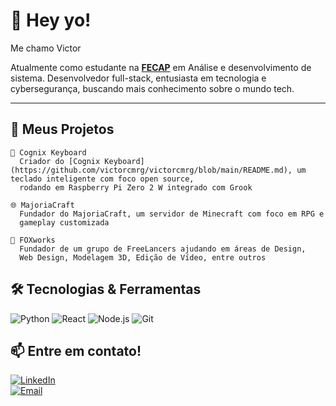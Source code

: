 # 👋 Hey yo!

 Me chamo Victor

 Atualmente como estudante na **[FECAP](https://www.fecap.br)** em Análise e desenvolvimento de sistema.
 Desenvolvedor full-stack, entusiasta em tecnologia e cybersegurança, buscando mais conhecimento sobre o mundo tech.

---

## 🚀 Meus Projetos

```
🧠 Cognix Keyboard
  Criador do [Cognix Keyboard](https://github.com/victorcmrg/victorcmrg/blob/main/README.md), um teclado inteligente com foco open source,
  rodando em Raspberry Pi Zero 2 W integrado com Grook

🌐 MajoriaCraft
  Fundador do MajoriaCraft, um servidor de Minecraft com foco em RPG e
  gameplay customizada

🦊 FOXworks
  Fundador de um grupo de FreeLancers ajudando em áreas de Design,
  Web Design, Modelagem 3D, Edição de Vídeo, entre outros
```



## 🛠 Tecnologias & Ferramentas

![Python](https://img.shields.io/badge/-Python-333333?style=flat&logo=python)
![React](https://img.shields.io/badge/-React-61DAFB?style=flat&logo=react&logoColor=black)
![Node.js](https://img.shields.io/badge/-Node.js-339933?style=flat&logo=node.js&logoColor=white)
![Git](https://img.shields.io/badge/-Git-F05032?style=flat&logo=git&logoColor=white)



## 📫 Entre em contato!

[![LinkedIn](https://img.shields.io/badge/-LinkedIn-0077B5?style=flat&logo=linkedin&logoColor=white)](https://linkedin.com/in/seulinkedin)  
[![Email](https://img.shields.io/badge/-Email-D14836?style=flat&logo=gmail&logoColor=white)](mailto:seuemail@gmail.com)



